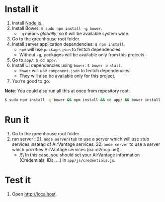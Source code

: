 Install it
==========================
1. Install [Node.js](http://nodejs.org/).
2. Install Bower: `$ sudo npm install -g bower`.
    * `-g` means _globally_, so it will be available system wide.
3. Go to the greenhouse root folder.
4. Install server application dependencies: `$ npm install`.
    * `npm` will use `package.json` to fectch dependencies.
    * Without `-g`, packages will be available only from this projects.
5. Go to `app/`: `$ cd app/`.
6. Install UI dependencies using `bower`: `$ bower install`.
    * `bower` will use `component.json` to fectch dependencies.
    * They will also be available only for this project.
7. You're good to go.

__Note__: You could also run all this at once from repository root:
```bash
$ sudo npm install -g bower && npm install && cd app/ && bower install && cd ..
```

Run it
==========================
1. Go to the greenhouse root folder
2. run server :
   21. `node serverstub` to use a server which will use stub services instead of AirVantage services.
   22. `node server` to use a server which proxifies AirVantage services (na.m2mop.net).
      * /!\ In this case, you should set your AirVantage information (Crédentials, IDs, ...) in `app/js/credentials.js`.
                          
Test it
==========================
1. Open [http://localhost](http://localhost).
